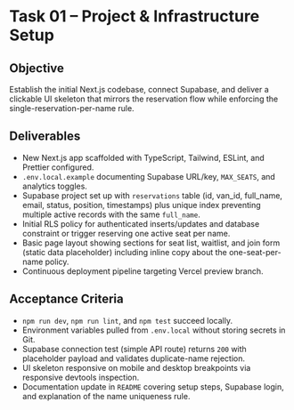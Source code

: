 # Task 01 – Project & Infrastructure Setup

## Objective
Establish the initial Next.js codebase, connect Supabase, and deliver a clickable UI skeleton that mirrors the reservation flow while enforcing the single-reservation-per-name rule.

## Deliverables
- New Next.js app scaffolded with TypeScript, Tailwind, ESLint, and Prettier configured.
- `.env.local.example` documenting Supabase URL/key, `MAX_SEATS`, and analytics toggles.
- Supabase project set up with `reservations` table (id, van_id, full_name, email, status, position, timestamps) plus unique index preventing multiple active records with the same `full_name`.
- Initial RLS policy for authenticated inserts/updates and database constraint or trigger reserving one active seat per name.
- Basic page layout showing sections for seat list, waitlist, and join form (static data placeholder) including inline copy about the one-seat-per-name policy.
- Continuous deployment pipeline targeting Vercel preview branch.

## Acceptance Criteria
- `npm run dev`, `npm run lint`, and `npm test` succeed locally.
- Environment variables pulled from `.env.local` without storing secrets in Git.
- Supabase connection test (simple API route) returns `200` with placeholder payload and validates duplicate-name rejection.
- UI skeleton responsive on mobile and desktop breakpoints via responsive devtools inspection.
- Documentation update in `README` covering setup steps, Supabase login, and explanation of the name uniqueness rule.
